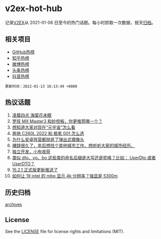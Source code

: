 # v2ex-hot-hub

 记录[V2EX](https://www.v2ex.com/)从 2021-01-06 日至今的热门话题。每小时抓取一次数据，按天[归档](archives)。
 
 ## 相关项目

- [GitHub热榜](https://github.com/lonnyzhang423/github-hot-hub)
- [知乎热榜](https://github.com/lonnyzhang423/zhihu-hot-hub)
- [微博热榜](https://github.com/lonnyzhang423/weibo-hot-hub)
- [头条热榜](https://github.com/lonnyzhang423/toutiao-hot-hub)
- [抖音热榜](https://github.com/lonnyzhang423/douyin-hot-hub)


 `更新时间：2022-01-13 16:13:49 +0800`

## 热议话题

1. [凌晨四点 海棠花未眠](https://www.v2ex.com/t/827935)
1. [罗技 MX Master3 和妙控板，你更推荐哪一个？](https://www.v2ex.com/t/827923)
1. [想知道大家对现在“元宇宙”怎么看](https://www.v2ex.com/t/827970)
1. [奔驰 C260L 2022 和 极氪 001 怎么选](https://www.v2ex.com/t/827895)
1. [为什么安卓阵营都抛弃了弹出式摄像头](https://www.v2ex.com/t/827922)
1. [裸辞很久了，年后想找个其他城市工作，想听听大家的城市经历。](https://www.v2ex.com/t/827875)
1. [独立开发，小有收获](https://www.v2ex.com/t/827946)
1. [类似 dto、vo、bo 这些类的命名后缀是大写还是驼峰？比如： UserDto 或者 UserDTO？](https://www.v2ex.com/t/827939)
1. [15.2.1 正式版更新推送了](https://www.v2ex.com/t/827955)
1. [如何让 19 intel 的 mbp 显示 4k 分辨率？独显是 5300m](https://www.v2ex.com/t/827908)

## 历史归档

[archives](archives)

## License

See the [LICENSE](LICENSE) file for license rights and limitations (MIT).
